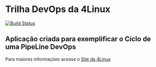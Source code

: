 # Trilha DevOps da 4Linux

<!-- Altere a Flag abaixo com sua URL do Travis -->
[![Build Status](https://travis-ci.org/ataidemomberg/DevOpsLab-HelloWorld.svg?branch=master)](https://travis-ci.org/ataidemomberg/DevOpsLab-HelloWorld)

## Aplicação criada para exemplificar o Ciclo de uma PipeLine DevOps


Para maiores informações acesse o [Site da 4Linux](https://www.4linux.com.br/cursos/devops)
